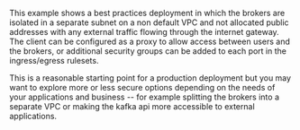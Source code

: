 This example shows a best practices deployment in which the brokers are isolated in a separate subnet on a non default
VPC and not allocated public addresses with any external traffic flowing through the internet gateway. The client can be
configured as a proxy to allow access between users and the brokers, or additional security groups can be added to each
port in the ingress/egress rulesets.

This is a reasonable starting point for a production deployment but you may want to explore more or less secure options
depending on the needs of your applications and business -- for example splitting the brokers into a separate VPC or
making the kafka api more accessible to external applications. 
